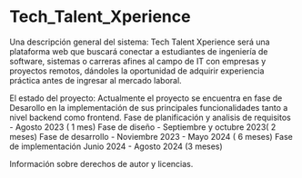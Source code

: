 # Tech_Talent_Xperience
Una descripción general del sistema: 
Tech Talent Xperience será una plataforma web que buscará conectar a estudiantes de ingeniería de software, sistemas o carreras afines al campo de IT con empresas y proyectos remotos, dándoles la oportunidad de adquirir experiencia práctica antes de ingresar
al mercado laboral.

El estado del proyecto: 
Actualmente el proyecto se encuentra en fase de Desarollo en la implementación de sus principales funcionalidades tanto a nivel backend como frontend. 
Fase de planificación y analisis de requisitos - Agosto 2023 ( 1 mes)
Fase de diseño - Septiembre y octubre 2023( 2 meses)
Fase de desarrollo - Noviembre 2023 - Mayo 2024 ( 6 meses)
Fase de implementación Junio 2024 - Agosto 2024 (3 meses)

Información sobre derechos de autor y licencias.

